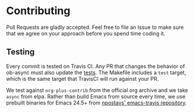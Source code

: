 # Contributing

Pull Requests are gladly accepted. Feel free to file an Issue to make
sure that we agree on your approach before you spend time coding it.

## Testing

Every commit is tested on Travis CI. Any PR that changes the behavior
of ob-async must also update the
[tests](https://github.com/astahlman/ob-async/blob/master/test/ob-async-test.el). The
Makefile includes a `test` target, which is the same target that
TravisCI will run against your PR.

We test against `org-plus-contrib` from the official org archive and
we take `async` from elpa. Rather than build Emacs from source every
time, we use prebuilt binaries for Emacs 24.5+ from [npostavs'
emacs-travis repository](https://github.com/npostavs/emacs-travis/).




